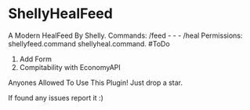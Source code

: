 # ShellyHealFeed
A Modern HealFeed By Shelly. 
Commands: /feed - - - /heal
Permissions: shellyfeed.command shellyheal.command.
#ToDo
1. Add Form
2. Compitability with EconomyAPI


Anyones Allowed To Use This Plugin! 
Just drop a star. 

If found any issues report it :) 
